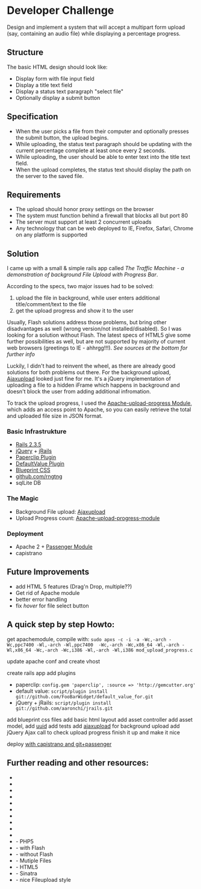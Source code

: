 # Developer Challenge

Design and implement a system that will accept a multipart form upload (say, containing an audio file) while displaying a percentage progress.

## Structure
The basic HTML design should look like:

* Display form with file input field
* Display a title text field
* Display a status text paragraph "select file"
* Optionally display a submit button

## Specification
* When the user picks a file from their computer and optionally presses the submit button, the upload begins.
* While uploading, the status text paragraph should be updating with the current percentage complete at least once every 2 seconds.
* While uploading, the user should be able to enter text into the title text field.
* When the upload completes, the status text should display the path on the server to the saved file.

##  Requirements
* The upload should honor proxy settings on the browser
* The system must function behind a firewall that blocks all but port 80
* The server must support at least 2 concurrent uploads
* Any technology that can be web deployed to IE, Firefox, Safari, Chrome on any platform is supported


## Solution
I came up with a small & simple rails app called *_The Traffic Machine_ - a demonstration of background File Upload with Progress Bar*.

According to the specs, two major issues had to be solved: 
1. upload the file in background, while user enters additional title/comment/text to the file
2. get the upload progress and show it to the user

Usually, Flash solutions address those problems, but bring other disadvantages as well (wrong version/not installed/disabled). So I was looking for a solution without Flash. The latest specs of HTML5 give some further possibilities as well, but are not supported by majority of current web browsers (greetings to IE - ahhrgg!!!). *See sources at the bottom for further info*

Luckily, I didn't had to reinvent the wheel, as there are already good solutions for both problems out there.  For the
background upload, [Ajaxupload](http://valums.com/ajax-upload/) looked just fine for me. It's a jQuery implementation
of uploading a file to a hidden iFrame which happens in background and doesn't block the user from adding additional infromation.

To track the upload progress, I used the [Apache-upload-progress Module](http://github.com/mpokrywka/apache-upload-progress-module),
which adds an access point to Apache, so you can easily retrieve the total and uploaded file size in JSON format.



### Basic Infrastrukture
* [Rails 2.3.5](http://rubyonrails.org/)
* [jQuery](http://railscasts.com/episodes/136-jquery) + [jRails](http://github.com/aaronchi/jrails)
* [Paperclip Plugin](http://github.com/thoughtbot/paperclip)
* [DefaultValue Plugin](http://blog.phusion.nl/2008/10/03/47/)
* [Blueprint CSS](http://blueprintcss.org/)
* [github.com/rngtng](http://github.com/rngtng/FileUploadProgress) 
* sqlLite DB


### The Magic
* Background File upload: [Ajaxupload](http://valums.com/ajax-upload/) 
* Upload Progress count: [Apache-upload-progress-module](http://github.com/mpokrywka/apache-upload-progress-module)


### Deployment
* Apache 2 + [Passenger Module](http://www.modrails.com/)
* capistrano


## Future Improvements
* add HTML 5 features (Drag'n Drop, multiple??)
* Get rid of Apache module
* better error handling
* fix *hover* for file select button


## A quick step by step Howto:

get apachemodule, compile with: 
`sudo apxs -c -i -a -Wc,-arch -Wc,ppc7400 -Wl,-arch -Wl,ppc7400  -Wc,-arch -Wc,x86_64 -Wl,-arch -Wl,x86_64 -Wc,-arch -Wc,i386 -Wl,-arch -Wl,i386 mod_upload_progress.c`

update apache conf and create vhost

create rails app
add plugins

  * paperclip:
     `config.gem 'paperclip', :source => 'http://gemcutter.org'`
  * default value: 
     `script/plugin install git://github.com/FooBarWidget/default_value_for.git`
  * jQuery + jRails:
      `script/plugin install git://github.com/aaronchi/jrails.git`
  
add blueprint css files
add basic html layout
add asset controller
add asset model, add [uuid](http://ariejan.net/2008/08/12/ruby-on-rails-uuid-as-your-activerecord-primary-key/)
add tests
add [ajaxupload](http://valums.com/ajax-upload/) for background upload
add jQuery Ajax call to check upload progress
finish it up and make it nice

deploy [with capistrano and git+passenger](http://www.zorched.net/2008/06/17/capistrano-deploy-with-git-and-passenger/) 


## Further reading and other resources:
* [](http://railsillustrated.com/screencast-file-uploads-progress-in-rails-passenger.html)
* [](http://drogomir.com/blog/2008/6/18/upload-progress-bar-with-mod_passenger-and-apache)
* [](http://drogomir.com/blog/2008/6/30/upload-progress-script-with-safari-support)
* [](http://www.therailsway.com/2009/4/23/uploading-files)
* [](http://github.com/drogus/jquery-upload-progress)
* [](http://adamelliot.com/posts/using-paperclip-with-datamapper-sinatra--2)
* [](http://casperfabricius.com/site/2009/03/26/uploading-multiple-files-with-progress-indicator-using-jquery-flash-and-rails)
* [](http://sourceforge.net/projects/uber-uploader)
* [](http://www.sibsoft.net/xupload.html)
* [](http://encodable.com/filechucker)
* [](http://talks.php.net/show/afup06/22) - PHP5
* [](http://github.com/digitarald/digitarald-fancyupload) - with Flash
* [](http://code.google.com/p/noswfupload) - without Flash
* [](http://webreflection.blogspot.com/2009/03/safari-4-multiple-upload-with-progress.html) - Mutiple Files
* [](http://rakaz.nl/2009/08/uploading-multiple-files-using-html5.html) - HTML5
* [](http://serverfault.com/questions/111721/how-can-i-do-a-large-file-upload-using-sinatra-haml-nginx-and-passenger) - Sinatra
* [](http://www.quirksmode.org/dom/inputfile.html) - nice Fileupload style
